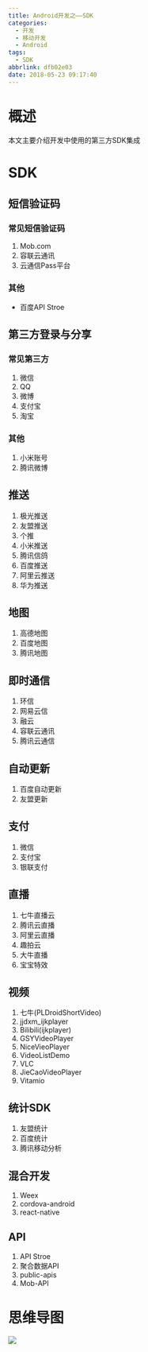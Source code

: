 ```yaml
---
title: Android开发之——SDK
categories:
  - 开发
  - 移动开发
  - Android
tags:
  - SDK
abbrlink: dfb02e03
date: 2018-05-23 09:17:40
---
```

# 概述
本文主要介绍开发中使用的第三方SDK集成  
# SDK
## 短信验证码
### 常见短信验证码
1. Mob.com
2. 容联云通讯
3. 云通信Pass平台

### 其他
- 百度API Stroe

<!--more-->
## 第三方登录与分享
### 常见第三方
1. 微信
2. QQ
3. 微博
4. 支付宝
5. 淘宝

### 其他
1. 小米账号
2. 腾讯微博

## 推送
1. 极光推送
2. 友盟推送
3. 个推
4. 小米推送
5. 腾讯信鸽
6. 百度推送
7. 阿里云推送
8. 华为推送

## 地图
1. 高德地图
2. 百度地图
3. 腾讯地图

## 即时通信
1. 环信
2. 网易云信
3. 融云
4. 容联云通讯
5. 腾讯云通信

## 自动更新
1. 百度自动更新
2. 友盟更新

## 支付
1. 微信
2. 支付宝
3. 银联支付

## 直播
1. 七牛直播云
2. 腾讯云直播
3. 阿里云直播
4. 趣拍云
5. 大牛直播
6. 宝宝特效

## 视频 
1. 七牛(PLDroidShortVideo)
2. jjdxm_ijkplayer
3. Bilibili(ijkplayer)
4. GSYVideoPlayer
5. NiceVieoPlayer
6. VideoListDemo
7. VLC
8. JieCaoVideoPlayer
9. Vitamio

## 统计SDK
1. 友盟统计
2. 百度统计
3. 腾讯移动分析

## 混合开发
1. Weex
2. cordova-android
3. react-native

## API
1. API Stroe
2. 聚合数据API
3. public-apis
4. Mob-API

# 思维导图
![][1]  

[1]: https://cdn.jsdelivr.net/gh/pgzxc/CDN/blog-image/android-sdk-outline.png